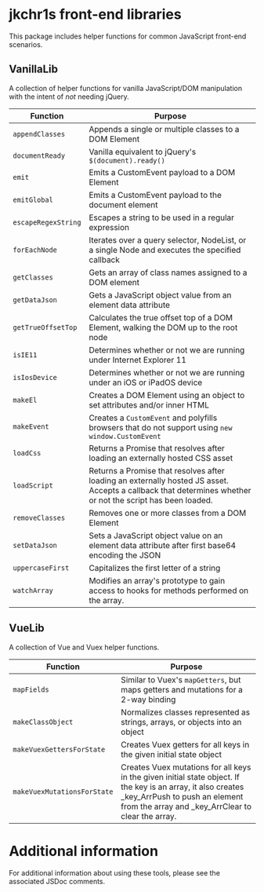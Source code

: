 # jkchr1s front-end libraries

This package includes helper functions for common JavaScript front-end scenarios.

## VanillaLib

A collection of helper functions for vanilla JavaScript/DOM manipulation with the intent of _not_ needing jQuery.

| Function | Purpose |
|----------|---------|
| `appendClasses` | Appends a single or multiple classes to a DOM Element |
| `documentReady` | Vanilla equivalent to jQuery's `$(document).ready()` |
| `emit` | Emits a CustomEvent payload to a DOM Element |
| `emitGlobal` | Emits a CustomEvent payload to the document element |
| `escapeRegexString` | Escapes a string to be used in a regular expression |
| `forEachNode` | Iterates over a query selector, NodeList, or a single Node and executes the specified callback |
| `getClasses` | Gets an array of class names assigned to a DOM element |
| `getDataJson` | Gets a JavaScript object value from an element data attribute |
| `getTrueOffsetTop` | Calculates the true offset top of a DOM Element, walking the DOM up to the root node |
| `isIE11` | Determines whether or not we are running under Internet Explorer 11 |
| `isIosDevice` | Determines whether or not we are running under an iOS or iPadOS device |
| `makeEl` | Creates a DOM Element using an object to set attributes and/or inner HTML |
| `makeEvent` | Creates a `CustomEvent` and polyfills browsers that do not support using `new window.CustomEvent` |
| `loadCss` | Returns a Promise that resolves after loading an externally hosted CSS asset |
| `loadScript` | Returns a Promise that resolves after loading an externally hosted JS asset. Accepts a callback that determines whether or not the script has been loaded. |
| `removeClasses` | Removes one or more classes from a DOM Element |
| `setDataJson` | Sets a JavaScript object value on an element data attribute after first base64 encoding the JSON |
| `uppercaseFirst` | Capitalizes the first letter of a string |
| `watchArray` | Modifies an array's prototype to gain access to hooks for methods performed on the array. |


## VueLib

A collection of Vue and Vuex helper functions.

| Function | Purpose |
|----------|---------|
| `mapFields` | Similar to Vuex's `mapGetters`, but maps getters and mutations for a 2-way binding |
| `makeClassObject` | Normalizes classes represented as strings, arrays, or objects into an object |
| `makeVuexGettersForState` | Creates Vuex getters for all keys in the given initial state object |
| `makeVuexMutationsForState` | Creates Vuex mutations for all keys in the given initial state object. If the key is an array, it also creates _key_ArrPush to push an element from the array and _key_ArrClear to clear the array. |


# Additional information
For additional information about using these tools, please see the associated JSDoc comments.
